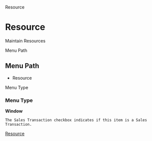 
Resource
# Resource


Maintain Resources

Menu Path
## Menu Path



- Resource

Menu Type
### Menu Type

**Window**

```
The Sales Transaction checkbox indicates if this item is a Sales Transaction.
```

[Resource](../../window-resource.md)